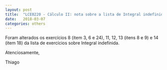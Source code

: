```yaml
---
layout: post
title:  "LCE0220 - Cálculo II: nota sobre a lista de Integral indefinida: parte 1"
date:   2018-03-07
categories: others
---
```


Foram alterados os exercícios 8 (item 3, 6 e 24), 11, 12, 13 (itens 8 e 9) e 14 (item 18) da lista de exercícios sobre Integral indefinida.

Atenciosamente,

Thiago
